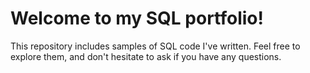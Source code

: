 # Welcome to my SQL portfolio!


This repository includes samples of SQL code I've written. Feel free to explore them, and don't hesitate to ask if you have any questions.

